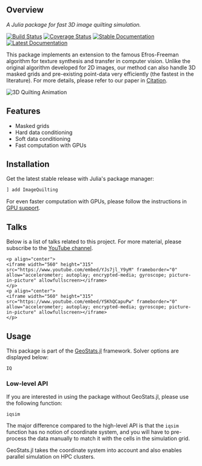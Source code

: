 ## Overview

*A Julia package for fast 3D image quilting simulation.*

[![Build Status](https://img.shields.io/github/workflow/status/JuliaEarth/ImageQuilting.jl/CI)](https://github.com/JuliaEarth/ImageQuilting.jl/actions)
[![Coverage Status](https://img.shields.io/codecov/c/github/JuliaEarth/ImageQuilting.jl)](https://codecov.io/gh/JuliaEarth/ImageQuilting.jl)
[![Stable Documentation](https://img.shields.io/badge/docs-stable-blue.svg)](https://JuliaEarth.github.io/ImageQuilting.jl/stable)
[![Latest Documentation](https://img.shields.io/badge/docs-latest-blue.svg)](https://JuliaEarth.github.io/ImageQuilting.jl/dev)

This package implements an extension to the famous Efros-Freeman algorithm for texture synthesis and transfer in computer vision.
Unlike the original algorithm developed for 2D images, our method can also handle 3D masked grids and pre-existing point-data very
efficiently (the fastest in the literature). For more details, please refer to our paper in [Citation](about/citation.md).

![3D Quilting Animation](images/quilting.gif)

## Features

- Masked grids
- Hard data conditioning
- Soft data conditioning
- Fast computation with GPUs

## Installation

Get the latest stable release with Julia's package manager:

```julia
] add ImageQuilting
```

For even faster computation with GPUs, please follow the instructions in [GPU support](gpu-support.md).

## Talks

Below is a list of talks related to this project. For more material, please subscribe to the
[YouTube channel](https://www.youtube.com/channel/UCiOnsyYAZM-voi5diu8lN9w).

```@raw html
<p align="center">
<iframe width="560" height="315" src="https://www.youtube.com/embed/YJs7jl_Y9yM" frameborder="0" allow="accelerometer; autoplay; encrypted-media; gyroscope; picture-in-picture" allowfullscreen></iframe>
</p>
<p align="center">
<iframe width="560" height="315" src="https://www.youtube.com/embed/Y5KhQCapuPw" frameborder="0" allow="accelerometer; autoplay; encrypted-media; gyroscope; picture-in-picture" allowfullscreen></iframe>
</p>
```

## Usage

This package is part of the [GeoStats.jl](https://github.com/JuliaEarth/GeoStats.jl) framework. Solver
options are displayed below:

```@docs
IQ
```

### Low-level API

If you are interested in using the package without GeoStats.jl, please use the following function:

```@docs
iqsim
```

The major difference compared to the high-level API is that the `iqsim` function has
no notion of coordinate system, and you will have to pre-process the data manually to
match it with the cells in the simulation grid.

GeoStats.jl takes the coordinate system into account and also enables parallel simulation
on HPC clusters.
